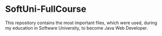 # SoftUni-FullCourse
This repository contains the most important files, which were used, during my education in Software University, to become Java Web Developer.
